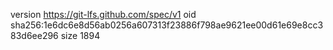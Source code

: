 version https://git-lfs.github.com/spec/v1
oid sha256:1e6dc6e8d56ab0256a607313f23886f798ae9621ee00d61e69e8cc383d6ee296
size 1894
